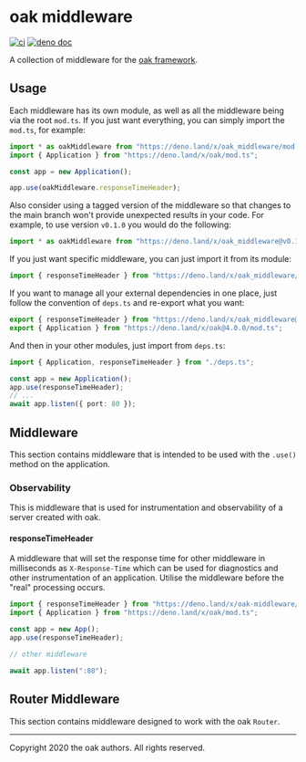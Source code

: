 # oak middleware

[![ci](https://github.com/oakserver/middleware/workflows/ci/badge.svg)](https://github.com/oakserver/middleware)
[![deno doc](https://doc.deno.land/badge.svg)](https://doc.deno.land/https/deno.land/x/oak_middleware/mod.ts)

A collection of middleware for the
[oak framework](https://oakserver.github.io/oak/).

## Usage

Each middleware has its own module, as well as all the middleware being
via the root `mod.ts`. If you just want everything, you can simply import
the `mod.ts`, for example:

```ts
import * as oakMiddleware from "https://deno.land/x/oak_middleware/mod.ts";
import { Application } from "https://deno.land/x/oak/mod.ts";

const app = new Application();

app.use(oakMiddleware.responseTimeHeader);
```

Also consider using a tagged version of the middleware so that changes to the
main branch won't provide unexpected results in your code. For example, to use
version `v0.1.0` you would do the following:

```ts
import * as oakMiddleware from "https://deno.land/x/oak_middleware@v0.1.0/mod.ts";
```

If you just want specific middleware, you can just import it from its module:

```ts
import { responseTimeHeader } from "https://deno.land/x/oak_middleware/observability/response_time_header.ts";
```

If you want to manage all your external dependencies in one place, just follow
the convention of `deps.ts` and re-export what you want:

```ts
export { responseTimeHeader } from "https://deno.land/x/oak_middleware@v0.1.0/observability/response_time_header.ts";
export { Application } from "https://deno.land/x/oak@4.0.0/mod.ts";
```

And then in your other modules, just import from `deps.ts`:

```ts
import { Application, responseTimeHeader } from "./deps.ts";

const app = new Application();
app.use(responseTimeHeader);
// ...
await app.listen({ port: 80 });
```

## Middleware

This section contains middleware that is intended to be used with the `.use()`
method on the application.

### Observability

This is middleware that is used for instrumentation and observability of a
server created with oak.

#### responseTimeHeader

A middleware that will set the response time for other middleware in
milliseconds as `X-Response-Time` which can be used for diagnostics and other
instrumentation of an application. Utilise the middleware before the "real"
processing occurs.

```ts
import { responseTimeHeader } from "https://deno.land/x/oak-middleware/mod.ts";
import { Application } from "https://deno.land/x/oak/mod.ts";

const app = new App();
app.use(responseTimeHeader);

// other middleware

await app.listen(":80");
```

## Router Middleware

This section contains middleware designed to work with the oak `Router`.

---

Copyright 2020 the oak authors. All rights reserved.
